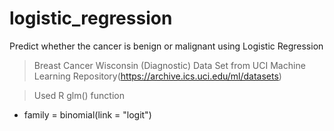 # logistic_regression
Predict whether the cancer is benign or malignant using Logistic Regression

> Breast Cancer Wisconsin (Diagnostic) Data Set 
  from UCI Machine Learning Repository(https://archive.ics.uci.edu/ml/datasets)

> Used R glm() function
  - family = binomial(link = "logit")
